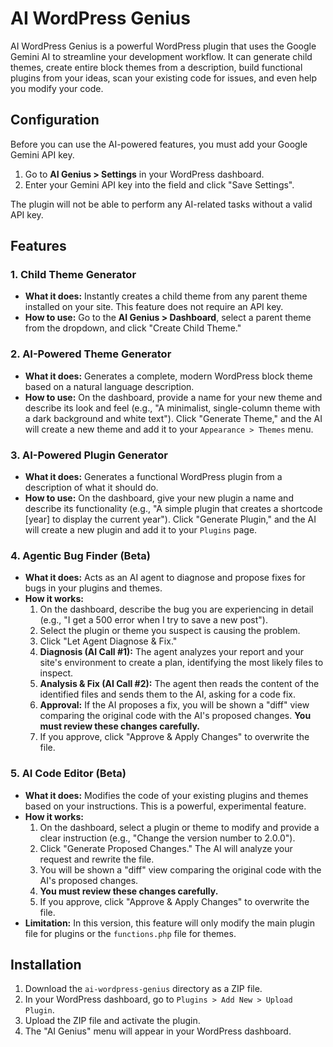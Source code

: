 # AI WordPress Genius

AI WordPress Genius is a powerful WordPress plugin that uses the Google Gemini AI to streamline your development workflow. It can generate child themes, create entire block themes from a description, build functional plugins from your ideas, scan your existing code for issues, and even help you modify your code.

## Configuration

Before you can use the AI-powered features, you must add your Google Gemini API key.

1.  Go to **AI Genius > Settings** in your WordPress dashboard.
2.  Enter your Gemini API key into the field and click "Save Settings".

The plugin will not be able to perform any AI-related tasks without a valid API key.

## Features

### 1. Child Theme Generator
- **What it does:** Instantly creates a child theme from any parent theme installed on your site. This feature does not require an API key.
- **How to use:** Go to the **AI Genius > Dashboard**, select a parent theme from the dropdown, and click "Create Child Theme."

### 2. AI-Powered Theme Generator
- **What it does:** Generates a complete, modern WordPress block theme based on a natural language description.
- **How to use:** On the dashboard, provide a name for your new theme and describe its look and feel (e.g., "A minimalist, single-column theme with a dark background and white text"). Click "Generate Theme," and the AI will create a new theme and add it to your `Appearance > Themes` menu.

### 3. AI-Powered Plugin Generator
- **What it does:** Generates a functional WordPress plugin from a description of what it should do.
- **How to use:** On the dashboard, give your new plugin a name and describe its functionality (e.g., "A simple plugin that creates a shortcode [year] to display the current year"). Click "Generate Plugin," and the AI will create a new plugin and add it to your `Plugins` page.

### 4. Agentic Bug Finder (Beta)
- **What it does:** Acts as an AI agent to diagnose and propose fixes for bugs in your plugins and themes.
- **How it works:**
    1.  On the dashboard, describe the bug you are experiencing in detail (e.g., "I get a 500 error when I try to save a new post").
    2.  Select the plugin or theme you suspect is causing the problem.
    3.  Click "Let Agent Diagnose & Fix."
    4.  **Diagnosis (AI Call #1):** The agent analyzes your report and your site's environment to create a plan, identifying the most likely files to inspect.
    5.  **Analysis & Fix (AI Call #2):** The agent then reads the content of the identified files and sends them to the AI, asking for a code fix.
    6.  **Approval:** If the AI proposes a fix, you will be shown a "diff" view comparing the original code with the AI's proposed changes. **You must review these changes carefully.**
    7.  If you approve, click "Approve & Apply Changes" to overwrite the file.

### 5. AI Code Editor (Beta)
- **What it does:** Modifies the code of your existing plugins and themes based on your instructions. This is a powerful, experimental feature.
- **How it works:**
    1.  On the dashboard, select a plugin or theme to modify and provide a clear instruction (e.g., "Change the version number to 2.0.0").
    2.  Click "Generate Proposed Changes." The AI will analyze your request and rewrite the file.
    3.  You will be shown a "diff" view comparing the original code with the AI's proposed changes.
    4.  **You must review these changes carefully.**
    5.  If you approve, click "Approve & Apply Changes" to overwrite the file.
- **Limitation:** In this version, this feature will only modify the main plugin file for plugins or the `functions.php` file for themes.

## Installation

1. Download the `ai-wordpress-genius` directory as a ZIP file.
2. In your WordPress dashboard, go to `Plugins > Add New > Upload Plugin`.
3. Upload the ZIP file and activate the plugin.
4. The "AI Genius" menu will appear in your WordPress dashboard.
